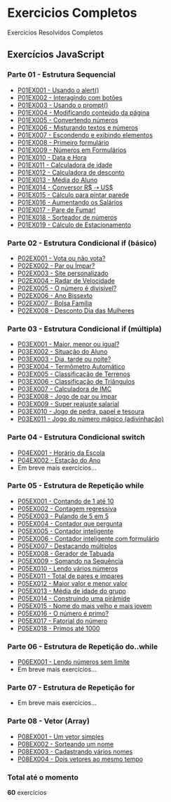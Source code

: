 # Exercicios Completos
 Exercícios Resolvidos Completos

## Exercícios JavaScript
### Parte 01 - Estrutura Sequencial
* <a href="https://guanabara-eteot.github.io/exercicios/javascript/parte01/p01ex001/" target="_blank">P01EX001 - Usando o alert()</a>
* <a href="https://guanabara-eteot.github.io/exercicios/javascript/parte01/p01ex002/" target="_blank">P01EX002 - Interagindo com botões</a>
* <a href="https://guanabara-eteot.github.io/exercicios/javascript/parte01/p01ex003/" target="_blank">P01EX003 - Usando o prompt()</a>
* <a href="https://guanabara-eteot.github.io/exercicios/javascript/parte01/p01ex004/" target="_blank">P01EX004 - Modificando conteúdo da página</a>
* <a href="https://guanabara-eteot.github.io/exercicios/javascript/parte01/p01ex005/" target="_blank">P01EX005 - Convertendo números</a>
* <a href="https://guanabara-eteot.github.io/exercicios/javascript/parte01/p01ex006/" target="_blank">P01EX006 - Misturando textos e números</a>
* <a href="https://guanabara-eteot.github.io/exercicios/javascript/parte01/p01ex007/" target="_blank">P01EX007 - Escondendo e exibindo elementos</a>
* <a href="https://guanabara-eteot.github.io/exercicios/javascript/parte01/p01ex008/" target="_blank">P01EX008 - Primeiro formulário</a>
* <a href="https://guanabara-eteot.github.io/exercicios/javascript/parte01/p01ex009/" target="_blank">P01EX009 - Números em Formulários</a>
* <a href="https://guanabara-eteot.github.io/exercicios/javascript/parte01/p01ex010/" target="_blank">P01EX010 - Data e Hora</a>
* <a href="https://guanabara-eteot.github.io/exercicios/javascript/parte01/p01ex011/" target="_blank">P01EX011 - Calculadora de idade</a>
* <a href="https://guanabara-eteot.github.io/exercicios/javascript/parte01/p01ex012/" target="_blank">P01EX012 - Calculadora de desconto</a>
* <a href="https://guanabara-eteot.github.io/exercicios/javascript/parte01/p01ex013/" target="_blank">P01EX013 - Média do Aluno</a>
* <a href="https://guanabara-eteot.github.io/exercicios/javascript/parte01/p01ex014/" target="_blank">P01EX014 - Conversor R$ &#x21E2; US$</a>
* <a href="https://guanabara-eteot.github.io/exercicios/javascript/parte01/p01ex015/" target="_blank">P01EX015 - Cálculo para pintar parede</a>
* <a href="https://guanabara-eteot.github.io/exercicios/javascript/parte01/p01ex016/" target="_blank">P01EX016 - Aumentando os Salários</a>
* <a href="https://guanabara-eteot.github.io/exercicios/javascript/parte01/p01ex017/" target="_blank">P01EX017 - Pare de Fumar!</a>
* <a href="https://guanabara-eteot.github.io/exercicios/javascript/parte01/p01ex018/" target="_blank">P01EX018 - Sorteador de números</a>
* <a href="https://guanabara-eteot.github.io/exercicios/javascript/parte01/p01ex019/" target="_blank">P01EX019 - Cálculo de Estacionamento</a>

### Parte 02 - Estrutura Condicional if (básico)
* <a href="https://guanabara-eteot.github.io/exercicios/javascript/parte02/p02ex001/" target="_blank">P02EX001 - Vota ou não vota?</a>
* <a href="https://guanabara-eteot.github.io/exercicios/javascript/parte02/p02ex002/" target="_blank">P02EX002 - Par ou Ímpar?</a>
* <a href="https://guanabara-eteot.github.io/exercicios/javascript/parte02/p02ex003/" target="_blank">P02EX003 - Site personalizado</a>
* <a href="https://guanabara-eteot.github.io/exercicios/javascript/parte02/p02ex004/" target="_blank">P02EX004 - Radar de Velocidade</a>
* <a href="https://guanabara-eteot.github.io/exercicios/javascript/parte02/p02ex005/" target="_blank">P02EX005 - O número é divisível?</a>
* <a href="https://guanabara-eteot.github.io/exercicios/javascript/parte02/p02ex006/" target="_blank">P02EX006 - Ano Bissexto</a>
* <a href="https://guanabara-eteot.github.io/exercicios/javascript/parte02/p02ex007/" target="_blank">P02EX007 - Bolsa Família</a>
* <a href="https://guanabara-eteot.github.io/exercicios/javascript/parte02/p02ex008/" target="_blank">P02EX008 - Desconto Dia das Mulheres</a>

### Parte 03 - Estrutura Condicional if (múltipla)
* <a href="https://guanabara-eteot.github.io/exercicios/javascript/parte03/p03ex001/" target="_blank">P03EX001 - Maior, menor ou igual?</a>
* <a href="https://guanabara-eteot.github.io/exercicios/javascript/parte03/p03ex002/" target="_blank">P03EX002 - Situação do Aluno</a>
* <a href="https://guanabara-eteot.github.io/exercicios/javascript/parte03/p03ex003/" target="_blank">P03EX003 - Dia, tarde ou noite?</a>
* <a href="https://guanabara-eteot.github.io/exercicios/javascript/parte03/p03ex004/" target="_blank">P03EX004 - Termômetro Automático</a>
* <a href="https://guanabara-eteot.github.io/exercicios/javascript/parte03/p03ex005/" target="_blank">P03EX005 - Classificação de Terrenos</a>
* <a href="https://guanabara-eteot.github.io/exercicios/javascript/parte03/p03ex006/" target="_blank">P03EX006 - Classificação de Triângulos</a>
* <a href="https://guanabara-eteot.github.io/exercicios/javascript/parte03/p03ex007/" target="_blank">P03EX007 - Calculadora de IMC</a>
* <a href="https://guanabara-eteot.github.io/exercicios/javascript/parte03/p03ex008/" target="_blank">P03EX008 - Jogo de par ou ímpar</a>
* <a href="https://guanabara-eteot.github.io/exercicios/javascript/parte03/p03ex009/" target="_blank">P03EX009 - Super reajuste salarial</a>
* <a href="https://guanabara-eteot.github.io/exercicios/javascript/parte03/p03ex010/" target="_blank">P03EX010 - Jogo de pedra, papel e tesoura</a>
* <a href="https://guanabara-eteot.github.io/exercicios/javascript/parte03/p03ex011/" target="_blank">P03EX011 - Jogo do número mágico (adivinhação)</a>

### Parte 04 - Estrutura Condicional switch
* <a href="https://guanabara-eteot.github.io/exercicios/javascript/parte04/p04ex001/" target="_blank">P04EX001 - Horário da Escola</a>
* <a href="https://guanabara-eteot.github.io/exercicios/javascript/parte04/p04ex002/" target="_blank">P04EX002 - Estação do Ano</a>
* Em breve mais exercícios...

### Parte 05 - Estrutura de Repetição while
* <a href="https://guanabara-eteot.github.io/exercicios/javascript/parte05/p05ex001/" target="_blank">P05EX001 - Contando de 1 até 10</a>
* <a href="https://guanabara-eteot.github.io/exercicios/javascript/parte05/p05ex002/" target="_blank">P05EX002 - Contagem regressiva</a>
* <a href="https://guanabara-eteot.github.io/exercicios/javascript/parte05/p05ex003/" target="_blank">P05EX003 - Pulando de 5 em 5</a>
* <a href="https://guanabara-eteot.github.io/exercicios/javascript/parte05/p05ex004/" target="_blank">P05EX004 - Contador que pergunta</a>
* <a href="https://guanabara-eteot.github.io/exercicios/javascript/parte05/p05ex005/" target="_blank">P05EX005 - Contador inteligente</a>
* <a href="https://guanabara-eteot.github.io/exercicios/javascript/parte05/p05ex006/" target="_blank">P05EX006 - Contador inteligente com formulário</a>
* <a href="https://guanabara-eteot.github.io/exercicios/javascript/parte05/p05ex007/" target="_blank">P05EX007 - Destacando múltiplos</a>
* <a href="https://guanabara-eteot.github.io/exercicios/javascript/parte05/p05ex008/" target="_blank">P05EX008 - Gerador de Tabuada</a>
* <a href="https://guanabara-eteot.github.io/exercicios/javascript/parte05/p05ex009/" target="_blank">P05EX009 - Somando na Sequência</a>
* <a href="https://guanabara-eteot.github.io/exercicios/javascript/parte05/p05ex010/" target="_blank">P05EX010 - Lendo vários números</a>
* <a href="https://guanabara-eteot.github.io/exercicios/javascript/parte05/p05ex011/" target="_blank">P05EX011 - Total de pares e ímpares</a>
* <a href="https://guanabara-eteot.github.io/exercicios/javascript/parte05/p05ex012/" target="_blank">P05EX012 - Maior valor e menor valor</a>
* <a href="https://guanabara-eteot.github.io/exercicios/javascript/parte05/p05ex013/" target="_blank">P05EX013 - Média de idade do grupo</a>
* <a href="https://guanabara-eteot.github.io/exercicios/javascript/parte05/p05ex014/" target="_blank">P05EX014 - Construindo uma pirâmide</a>
* <a href="https://guanabara-eteot.github.io/exercicios/javascript/parte05/p05ex015/" target="_blank">P05EX015 - Nome do mais velho e mais jovem</a>
* <a href="https://guanabara-eteot.github.io/exercicios/javascript/parte05/p05ex016/" target="_blank">P05EX016 - O número é primo?</a>
* <a href="https://guanabara-eteot.github.io/exercicios/javascript/parte05/p05ex017/" target="_blank">P05EX017 - Fatorial do número</a>
* <a href="https://guanabara-eteot.github.io/exercicios/javascript/parte05/p05ex018/" target="_blank">P05EX018 - Primos até 1000</a>

### Parte 06 - Estrutura de Repetição do..while
* <a href="https://guanabara-eteot.github.io/exercicios/javascript/parte06/p06ex001/" target="_blank">P06EX001 - Lendo números sem limite</a>
* Em breve mais exercícios...

### Parte 07 - Estrutura de Repetição for
* Em breve mais exercícios...

### Parte 08 - Vetor (Array)
* <a href="https://guanabara-eteot.github.io/exercicios/javascript/parte08/p08ex001/" target="_blank">P08EX001 - Um vetor simples</a>
* <a href="https://guanabara-eteot.github.io/exercicios/javascript/parte08/p08ex002/" target="_blank">P08EX002 - Sorteando um nome</a>
* <a href="https://guanabara-eteot.github.io/exercicios/javascript/parte08/p08ex003/" target="_blank">P08EX003 - Cadastrando vários nomes</a>
* <a href="https://guanabara-eteot.github.io/exercicios/javascript/parte08/p08ex004/" target="_blank">P08EX004 - Dois vetores ao mesmo tempo</a>

### Total até o momento
**60** exercícios